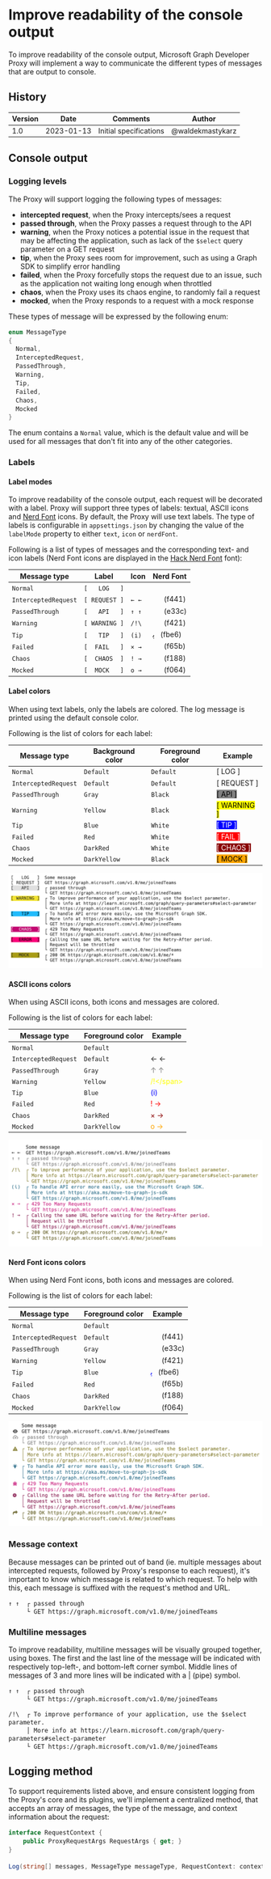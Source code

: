 # Improve readability of the console output

To improve readability of the console output, Microsoft Graph Developer Proxy will implement a way to communicate the different types of messages that are output to console.

## History

| Version | Date | Comments | Author |
| ------- | ---- | -------- | ------ |
| 1.0 | 2023-01-13 | Initial specifications | @waldekmastykarz |

## Console output

### Logging levels

The Proxy will support logging the following types of messages:

- **intercepted request**, when the Proxy intercepts/sees a request
- **passed through**, when the Proxy passes a request through to the API
- **warning**, when the Proxy notices a potential issue in the request that may be affecting the application, such as lack of the `$select` query parameter on a GET request
- **tip**, when the Proxy sees room for improvement, such as using a Graph SDK to simplify error handling
- **failed**, when the Proxy forcefully stops the request due to an issue, such as the application not waiting long enough when throttled
- **chaos**, when the Proxy uses its chaos engine, to randomly fail a request
- **mocked**, when the Proxy responds to a request with a mock response

These types of message will be expressed by the following enum:

```cs
enum MessageType
{
  Normal,
  InterceptedRequest,
  PassedThrough,
  Warning,
  Tip,
  Failed,
  Chaos,
  Mocked
}
```

The enum contains a `Normal` value, which is the default value and will be used for all messages that don't fit into any of the other categories.

### Labels

#### Label modes

To improve readability of the console output, each request will be decorated with a label. Proxy will support three types of labels: textual, ASCII icons and [Nerd Font](https://www.nerdfonts.com/) icons. By default, the Proxy will use text labels. The type of labels is configurable in `appsettings.json` by changing the value of the `labelMode` property to either `text`, `icon` or `nerdFont`.

Following is a list of types of messages and the corresponding text- and icon labels (Nerd Font icons are displayed in the [Hack Nerd Font](https://github.com/ryanoasis/nerd-fonts/releases/download/v2.2.2/Hack.zip) font):

Message type|Label|Icon|Nerd Font
------------|-----|----|---------
`Normal`|`[   LOG   ]`|`   `|
`InterceptedRequest`|`[ REQUEST ]`|`← ←`|<span style="font-family: 'Hack Nerd Font'">&#62529;</span>&nbsp;&nbsp;&nbsp;(f441)
`PassedThrough`|`[   API   ]`|`↑ ↑`|<span style="font-family: 'Hack Nerd Font'">&#58172;</span>&nbsp;&nbsp;&nbsp;(e33c)
`Warning`|`[ WARNING ]`|`/!\`|<span style="font-family: 'Hack Nerd Font'">&#62497;</span>&nbsp;&nbsp;&nbsp;(f421)
`Tip`|`[   TIP   ]`|`(i)`|<span style="font-family: 'Hack Nerd Font'">&#64486;</span>&nbsp;&nbsp;&nbsp;(fbe6)
`Failed`|`[  FAIL   ]`|`× →`|<span style="font-family: 'Hack Nerd Font'">&#63067;</span>&nbsp;&nbsp;&nbsp;(f65b)
`Chaos`|`[  CHAOS  ]`|`! →`|<span style="font-family: 'Hack Nerd Font'">&#61832;</span>&nbsp;&nbsp;&nbsp;(f188)
`Mocked`|`[  MOCK   ]`|`o →`|<span style="font-family: 'Hack Nerd Font'">&#61540;</span>&nbsp;&nbsp;&nbsp;(f064)

#### Label colors

When using text labels, only the labels are colored. The log message is printed using the default console color.

Following is the list of colors for each label:

Message type|Background color|Foreground color|Example
------------|----------------|----------------|-------
`Normal`|`Default`|`Default`|[   LOG   ]
`InterceptedRequest`|`Default`|`Default`|[ REQUEST ]
`PassedThrough`|`Gray`|`Black`|<span style="color: black; background: grey">[   API   ]</span>
`Warning`|`Yellow`|`Black`|<span style="color: black; background: yellow">[ WARNING ]</span>
`Tip`|`Blue`|`White`|<span style="color: white; background: blue">[   TIP   ]</span>
`Failed`|`Red`|`White`|<span style="color: white; background: red">[  FAIL   ]</span>
`Chaos`|`DarkRed`|`White`|<span style="color: white; background: darkred">[  CHAOS  ]</span>
`Mocked`|`DarkYellow`|`Black`|<span style="color: black; background: orange">[  MOCK   ]</span>

![Sample output in a terminal](./assets/logging-boxed-labels.png)

#### ASCII icons colors

When using ASCII icons, both icons and messages are colored.

Following is the list of colors for each label:

Message type|Foreground color|Example
------------|----------------|-------
`Normal`|`Default`|
`InterceptedRequest`|`Default`|← ←
`PassedThrough`|`Gray`|<span style="color: grey">↑ ↑</span>
`Warning`|`Yellow`|<span style="color: yellow">/!\</span>
`Tip`|`Blue`|<span style="color: blue">(i)</span>
`Failed`|`Red`|<span style="color: red">! →</span>
`Chaos`|`DarkRed`|<span style="color: darkred">× →</span>
`Mocked`|`DarkYellow`|<span style="color: orange">o →</span>

![Sample output in a terminal](./assets/logging-boxed-ascii-icons.png)

#### Nerd Font icons colors

When using Nerd Font icons, both icons and messages are colored.

Following is the list of colors for each label:

Message type|Foreground color|Example
------------|----------------|-------
`Normal`|`Default`|
`InterceptedRequest`|`Default`|<span style="font-family: 'Hack Nerd Font'">&#62529;</span>&nbsp;&nbsp;&nbsp;(f441)
`PassedThrough`|`Gray`|<span style="font-family: 'Hack Nerd Font'; color: grey">&#58172;</span>&nbsp;&nbsp;&nbsp;(e33c)
`Warning`|`Yellow`|<span style="font-family: 'Hack Nerd Font'; color: yellow">&#62497;</span>&nbsp;&nbsp;&nbsp;(f421)
`Tip`|`Blue`|<span style="font-family: 'Hack Nerd Font'; color: blue">&#64486;</span>&nbsp;&nbsp;&nbsp;(fbe6)
`Failed`|`Red`|<span style="font-family: 'Hack Nerd Font'; color: red">&#63067;</span>&nbsp;&nbsp;&nbsp;(f65b)
`Chaos`|`DarkRed`|<span style="font-family: 'Hack Nerd Font'; color: darkred">&#61832;</span>&nbsp;&nbsp;&nbsp;(f188)
`Mocked`|`DarkYellow`|<span style="font-family: 'Hack Nerd Font'; color: orange">&#61540;</span>&nbsp;&nbsp;&nbsp;(f064)

![Sample output in a terminal](./assets/logging-boxed-nerdfont-icons.png)

### Message context

Because messages can be printed out of band (ie. multiple messages about intercepted requests, followed by Proxy's response to each request), it's important to know which message is related to which request. To help with this, each message is suffixed with the request's method and URL.

```text
↑ ↑  ┌ passed through
     └ GET https://graph.microsoft.com/v1.0/me/joinedTeams
```

### Multiline messages

To improve readability, multiline messages will be visually grouped together, using boxes. The first and the last line of the message will be indicated with respectively top-left-, and bottom-left corner symbol. Middle lines of messages of 3 and more lines will be indicated with a | (pipe) symbol.

```text
↑ ↑  ┌ passed through
     └ GET https://graph.microsoft.com/v1.0/me/joinedTeams
```

```text
/!\  ┌ To improve performance of your application, use the $select parameter.
     │ More info at https://learn.microsoft.com/graph/query-parameters#select-parameter
     └ GET https://graph.microsoft.com/v1.0/me/joinedTeams
```

## Logging method

To support requirements listed above, and ensure consistent logging from the Proxy's core and its plugins, we'll implement a centralized method, that accepts an array of messages, the type of the message, and context information about the request:

```cs
interface RequestContext {
    public ProxyRequestArgs RequestArgs { get; }
}

Log(string[] messages, MessageType messageType, RequestContext: context): void
```

